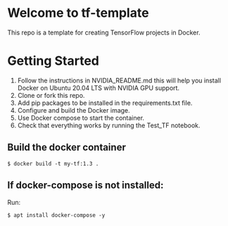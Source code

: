 # Welcome to tf-template

This repo is a template for creating TensorFlow projects in Docker.


# Getting Started

1. Follow the instructions in NVIDIA_README.md this will help you install Docker on Ubuntu 20.04 LTS with NVIDIA GPU support.
2. Clone or fork this repo.
3. Add pip packages to be installed in the requirements.txt file.
4. Configure and build the Docker image.
5. Use Docker compose to start the container.
6. Check that everything works by running the Test_TF notebook.


## Build the docker container
```
$ docker build -t my-tf:1.3 .
```


## If docker-compose is not installed:
Run:  
```
$ apt install docker-compose -y
```
